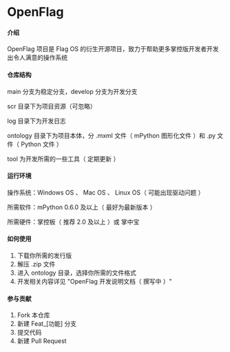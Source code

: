 # OpenFlag

#### 介绍
OpenFlag 项目是 Flag OS 的衍生开源项目，致力于帮助更多掌控版开发者开发出令人满意的操作系统

#### 仓库结构
main 分支为稳定分支，develop 分支为开发分支

scr 目录下为项目资源（可忽略）

log 目录下为开发日志

ontology 目录下为项目本体，分 .mxml 文件（ mPython 图形化文件 ）和 .py 文件（ Python 文件 ）

tool 为开发所需的一些工具（ 定期更新 ）

#### 运行环境
操作系统：Windows OS 、 Mac OS 、 Linux OS（ 可能出现驱动问题 ）

所需软件：mPython 0.6.0 及以上（ 最好为最新版本 ）

所需硬件：掌控板（ 推荐 2.0 及以上 ）或 掌中宝

#### 如何使用

1.  下载你所需的发行版
2.  解压 .zip 文件
3.  进入 ontology 目录，选择你所需的文件格式
4.  开发相关内容详见 "OpenFlag 开发说明文档（ 撰写中 ）"

#### 参与贡献

1.  Fork 本仓库
2.  新建 Feat_[功能] 分支
3.  提交代码
4.  新建 Pull Request